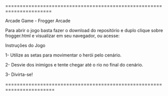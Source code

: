 ======================================================================

Arcade Game - Frogger Arcade

Para abrir o jogo basta fazer o download do repositório e duplo clique 
sobre frogger.html e visualizar em seu navegador, ou acesse: 


Instruções do Jogo

1- Utilize as setas para movimentar o herói pelo cenário.

2- Desvie dos inimigos e tente chegar até o rio no final do cenário.

3- Divirta-se! 

=======================================================================

